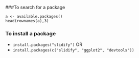 ###To search for a package
```
a <- available.packages()
head(rownames(a),3)
```

### To install a package
  * `install.packages("slidify")`
  OR
  * `install.packages(c("slidify", "ggplot2", "devtools"))`
  
###
